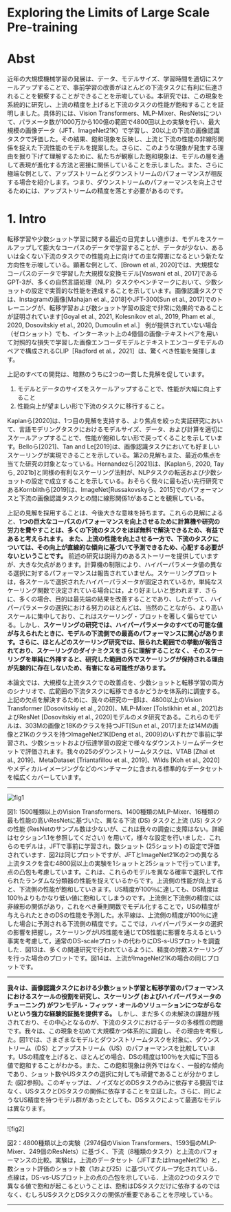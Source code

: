 # Exploring the Limits of Large Scale Pre-training

# Abst

近年の大規模機械学習の発展は、データ、モデルサイズ、学習時間を適切にスケールアップすることで、事前学習の改善がほとんどの下流タスクに有利に伝達されることを観察することができることを示唆している。本研究では、この現象を系統的に研究し、上流の精度を上げると下流のタスクの性能が飽和することを証明しました。具体的には、Vision Transformers、MLP-Mixer、ResNetsについて、パラメータ数が1000万から100億の範囲で4800回以上の実験を行い、最大規模の画像データ（JFT、ImageNet21K）で学習し、20以上の下流の画像認識タスクで評価した。その結果、飽和現象を反映し、上流と下流の性能の非線形関係を捉えた下流性能のモデルを提案した。さらに、このような現象が発生する理由を掘り下げて理解するために、私たちが観察した飽和現象は、モデルの層を通して表現が進化する方法と密接に関係していることを示しました。また、さらに極端な例として、アップストリームとダウンストリームのパフォーマンスが相反する場合を紹介します。つまり、ダウンストリームのパフォーマンスを向上させるためには、アップストリームの精度を落とす必要があるのです。

# 1. Intro

転移学習や少数ショット学習に関する最近の目覚ましい進歩は、モデルをスケールアップして膨大なコーパスのデータで学習することが、データが少ない、あるいは全くない下流のタスクでの性能向上に向けての主な障害になるという新たな方向性を示唆している。顕著な例として、[Brown et al., 2020]では、大規模なコーパスのデータで学習した大規模な変換モデル[Vaswani et al., 2017]であるGPT-3が、多くの自然言語処理（NLP）タスクやベンチマークにおいて、少数ショットの設定で実質的な性能を達成することを示しています。画像認識タスクでは、Instagramの画像[Mahajan et al., 2018]やJFT-300[Sun et al., 2017]でのトレーニングが、転移学習および数ショット学習の設定で非常に効果的であることが証明されています[Goyal et al., 2021, Kolesnikov et al., 2019, Pham et al., 2020, Dosovitskiy et al., 2020, Dumoulin et al.］ 例が提供されていない場合（ゼロショット）でも、インターネット上の4億個の画像-テキストペアを用いて対照的な損失で学習した画像エンコーダモデルとテキストエンコーダモデルのペアで構成されるCLIP［Radford et al.，2021］は、驚くべき性能を発揮します。

上記のすべての開発は、暗黙のうちに2つの一貫した見解を促しています。

1. モデルとデータのサイズをスケールアップすることで、性能が大幅に向上すること
1. 性能向上が望ましい形で下流のタスクに移行すること。

Kaplanら[2020]は、1つ目の見解を支持する、より焦点を絞った実証研究において、言語モデリングタスクにおけるモデルサイズ、データ、および計算を適切にスケールアップすることで、性能が飽和しない形で戻ってくることを示しています。Belloら[2021]、Tan and Le[2019]は、画像認識タスクにおいても好ましいスケーリングが実現できることを示している。第2の見解もまた、最近の焦点を当てた研究の対象となっている。Hernandezら[2021]は、[Kaplanら, 2020, Tayら, 2021b]と同様の有利なスケーリング法則が、NLPタスクの転送および少数ショットの設定で成立することを示している。おそらく我々に最も近い先行研究であるKornblithら[2019]は、ImageNet[Russakovskyら、2015]でのパフォーマンスと下流の画像認識タスクとの間に線形関係1があることを観察している。

上記の見解を採用することは、今後大きな意味を持ちます。これらの見解によると、**1つの巨大なコーパスのパフォーマンスを向上させるために計算機や研究の労力を費やすことは、多くの下流のタスクをほぼ無料で解決できるため、有益であると考えられます。** **また、上流の性能を向上させる一方で、下流のタスクについては、その向上が直線的な傾向に基づいて予測できるため、心配する必要がないということです。** 前述の研究は説得力のあるストーリーを提供していますが、大きな欠点があります。計算機の制限により、ハイパーパラメータ値の異なる選択に対するパフォーマンスは報告されていません。スケーリングプロットは，各スケールで選択されたハイパーパラメータが固定されているか，単純なスケーリング関数で決定されている場合には，より好ましいと思われます．さらに、多くの場合、目的は最先端の結果を改善することであり、したがって、ハイパーパラメータの選択における努力のほとんどは、当然のことながら、より高いスケールに集中しており、これはスケーリング・プロットを著しく偏らせている。しかし、**スケーリングの研究では、ハイパーパラメータのすべての可能な値が与えられたときに、モデルの下流側での最高のパフォーマンスに関心があります。さらに、ほとんどのスケーリング研究では、限られた範囲での挙動が報告されており、スケーリングのダイナミクスをさらに理解することなく、そのスケーリングを単純に外挿すると、研究した範囲の外でスケーリングが保持される理由が先験的に存在しないため、有害になる可能性があります。**

本論文では、大規模な上流タスクでの改善点を、少数ショットと転移学習の両方のシナリオで、広範囲の下流タスクに転移できるかどうかを体系的に調査する。上記の欠点を解決するために、我々の研究の一部は、4800以上のVision Transformer [Dosovitskiy et al., 2020]、MLP-Mixer [Tolstikhin et al., 2021]およびResNet [Dosovitskiy et al., 2020]モデルのメタ研究である。これらのモデルは、303Mの画像と18Kのクラスを持つJFT[Sun et al., 2017]または14Mの画像と21Kのクラスを持つImageNet21K[Deng et al., 2009]のいずれかで事前に学習され、少数ショットおよび伝達学習の設定で様々なダウンストリームデータセットで評価されます。我々の25のダウンストリームタスクは、VTAB [Zhai et al., 2019]、MetaDataset [Triantafillou et al., 2019]、Wilds [Koh et al., 2020]やメディカルイメージングなどのベンチマークに含まれる標準的なデータセットを幅広くカバーしています。

---

![fig1]()

図1: 1500種類以上のVision Transformers、1400種類のMLP-Mixer、16種類の最も性能の高いResNetに基づいた、異なる下流 (DS) タスクと上流 (US) タスクの性能 (ResNetのサンプル数は少ないが、これは我々の調査に支障はない。詳細はセクション1.1を参照してください) を用いて，様々な設定を行いました．これらのモデルは，JFTで事前に学習され，数ショット (25ショット) の設定で評価されています．図2は同じプロットですが、JFTとImageNet21Kの2つの異なる上流タスクを含む4800回以上の実験を1ショットと25ショットで行っています。点の凸包も考慮しています。これは、これらのモデルを異なる確率で選択して作られたランダムな分類器の性能を捉えているからです。上流側の性能が向上すると、下流側の性能が飽和していきます。US精度が100％に達しても、DS精度は100％よりもかなり低い値に飽和してしまうのです。上流側と下流側の精度には非線形の関係があり，これをべき乗則関数でモデル化することで，USの精度が与えられたときのDSの性能を予測した。水平線は、上流側の精度が100％に達した場合に予測される下流側の精度です。ここでは，ハイパーパラメータの選択の影響を把握し，スケーリングがUS性能を通じてDS性能に影響を与えるという事実を考慮して，通常のDS-scaleプロットの代わりにDS-s-USプロットを調査した．図13は、多くの関連研究で行われているように、精度の対数スケーリングを行った場合のプロットです。図14は、上流がImageNet21Kの場合の同じプロットです。

---

**我々は、画像認識タスクにおける少数ショット学習と転移学習のパフォーマンスにおけるスケールの役割を研究し、スケーリング (およびハイパーパラメータのチューニング) がワンモデル・フィッツ・オールのソリューションにつながらないという強力な経験的証拠を提供する。** しかし、まだ多くの未解決の課題が残されており、その中心となるのが、下流のタスクにおけるデータの多様性の問題です。我々は、この現象を初めて大規模かつ体系的に調査し、その理由を考察した。図1では、さまざまなモデルとダウンストリームタスクを対象に、ダウンストリーム（DS）とアップストリーム（US）のパフォーマンスを比較しています。USの精度を上げると、ほとんどの場合、DSの精度は100％を大幅に下回る値で飽和することがわかる。また、この飽和現象は例外ではなく、一般的な傾向であり、ショット数やUSタスクの選択に対しても頑健であることが分かりました (図2参照)。このギャップは、ノイズなどのDSタスクのみに依存する要因ではなく、USタスクとDSタスクの関係に依存することを立証した。さらに、同じようなUS精度を持つモデル群があったとしても、DSタスクによって最適なモデルは異なります。

---

![fig2]

図2：4800種類以上の実験（2974個のVision Transformers、1593個のMLP-Mixer、249個のResNets）に基づく、下流（8種類のタスク）と上流のパフォーマンスの比較。実験は，上流のデータセット（JFTまたはImageNet21k）と，数ショット評価のショット数（1および25）に基づいてグループ化されている．点線は，DS-vs-USプロット上の点の凸包を示している．上流の2つのタスクで異なる値で飽和が起こるということは、飽和はDSタスクだけに依存するのではなく、むしろUSタスクとDSタスクの関係が重要であることを示唆している。

---